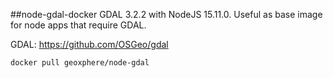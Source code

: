 ##node-gdal-docker
GDAL 3.2.2 with NodeJS 15.11.0. Useful as base image for node apps that require GDAL.

GDAL: https://github.com/OSGeo/gdal

```docker pull geoxphere/node-gdal```


